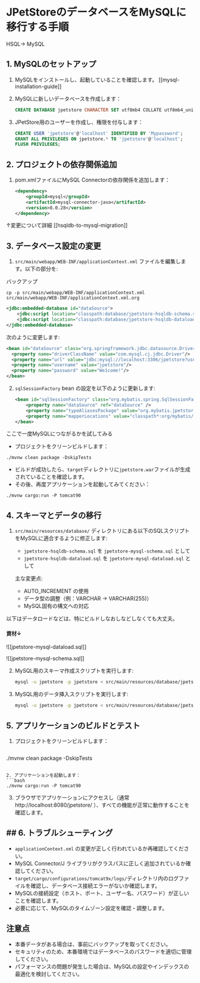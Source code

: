 # JPetStoreのデータベースをMySQLに移行する手順

HSQL→ MySQL

## 1. MySQLのセットアップ

1. MySQLをインストールし、起動していることを確認します。
	[[mysql-installation-guide]]

1. MySQLに新しいデータベースを作成します：
   ```sql
   CREATE DATABASE jpetstore CHARACTER SET utf8mb4 COLLATE utf8mb4_unicode_ci;
   ```
3. JPetStore用のユーザーを作成し、権限を付与します：
   ```sql
   CREATE USER 'jpetstore'@'localhost' IDENTIFIED BY 'Mypassword';
   GRANT ALL PRIVILEGES ON jpetstore.* TO 'jpetstore'@'localhost';
   FLUSH PRIVILEGES;
   ```

## 2. プロジェクトの依存関係追加

1. pom.xmlファイルにMySQL Connectorの依存関係を追加します：
   ```xml
   <dependency>
       <groupId>mysql</groupId>
       <artifactId>mysql-connector-java</artifactId>
       <version>8.0.28</version>
   </dependency>
   ```

↑変更について詳細
[[hsqldb-to-mysql-migration]]

## 3. データベース設定の変更

1. `src/main/webapp/WEB-INF/applicationContext.xml` ファイルを編集します。以下の部分を:

バックアップ
```
cp -p src/main/webapp/WEB-INF/applicationContext.xml src/main/webapp/WEB-INF/applicationContext.xml.org
```

   ```xml
   <jdbc:embedded-database id="dataSource">
       <jdbc:script location="classpath:database/jpetstore-hsqldb-schema.sql"/>
       <jdbc:script location="classpath:database/jpetstore-hsqldb-dataload.sql"/>
   </jdbc:embedded-database>
   ```

   次のように変更します:

   ```xml
   <bean id="dataSource" class="org.springframework.jdbc.datasource.DriverManagerDataSource">
     <property name="driverClassName" value="com.mysql.cj.jdbc.Driver"/>
     <property name="url" value="jdbc:mysql://localhost:3306/jpetstore?useSSL=false&amp;serverTimezone=UTC"/>
     <property name="username" value="jpetstore"/>
     <property name="password" value="We1come!"/>
   </bean>
   ```

2. `sqlSessionFactory` bean の設定を以下のように更新します:

   ```xml
   <bean id="sqlSessionFactory" class="org.mybatis.spring.SqlSessionFactoryBean">
       <property name="dataSource" ref="dataSource" />
       <property name="typeAliasesPackage" value="org.mybatis.jpetstore.domain" />
       <property name="mapperLocations" value="classpath*:org/mybatis/jpetstore/mapper/*.xml" />
   </bean>
   ```


ここで一度MySQLにつながるかを試してみる

- プロジェクトをクリーンビルドします：
```
./mvnw clean package -DskipTests
```

- ビルドが成功したら、`target`ディレクトリに`jpetstore.war`ファイルが生成されていることを確認します。
- その後、再度アプリケーションを起動してみてください：
```
./mvnw cargo:run -P tomcat90
```

## 4. スキーマとデータの移行

1. `src/main/resources/database/` ディレクトリにある以下のSQLスクリプトをMySQLに適合するように修正します:
   - `jpetstore-hsqldb-schema.sql` を `jpetstore-mysql-schema.sql` として
   - `jpetstore-hsqldb-dataload.sql` を `jpetstore-mysql-dataload.sql` として

   主な変更点:
   - AUTO_INCREMENT の使用
   - データ型の調整（例：VARCHAR -> VARCHAR(255)）
   - MySQL固有の構文への対応

以下はデータロードなどは、特にビルドしなおしなどしなくても大丈夫。

#### 資材↓
![[jpetstore-mysql-dataload.sql]]

![[jpetstore-mysql-schema.sql]]



2. MySQL用のスキーマ作成スクリプトを実行します:
   ```bash
   mysql -u jpetstore -p jpetstore < src/main/resources/database/jpetstore-mysql-schema.sql
   ```

3. MySQL用のデータ挿入スクリプトを実行します:
   ```bash
   mysql -u jpetstore -p jpetstore < src/main/resources/database/jpetstore-mysql-dataload.sql
   ```


## 5. アプリケーションのビルドとテスト

1. プロジェクトをクリーンビルドします：
   ```bash
./mvnw clean package -DskipTests
   ```

2. アプリケーションを起動します：
   ```bash
   ./mvnw cargo:run -P tomcat90
   ```

3. ブラウザでアプリケーションにアクセスし（通常 http://localhost:8080/jpetstore/ ）、すべての機能が正常に動作することを確認します。

## ## 6. トラブルシューティング

- `applicationContext.xml` の変更が正しく行われているか再確認してください。
- MySQL Connector/J ライブラリがクラスパスに正しく追加されているか確認してください。
- `target/cargo/configurations/tomcat9x/logs/`ディレクトリ内のログファイルを確認し、データベース接続エラーがないか確認します。
- MySQLの接続設定（ホスト、ポート、ユーザー名、パスワード）が正しいことを確認します。
- 必要に応じて、MySQLのタイムゾーン設定を確認・調整します。

## 注意点

- 本番データがある場合は、事前にバックアップを取ってください。
- セキュリティのため、本番環境ではデータベースのパスワードを適切に管理してください。
- パフォーマンスの問題が発生した場合は、MySQLの設定やインデックスの最適化を検討してください。

